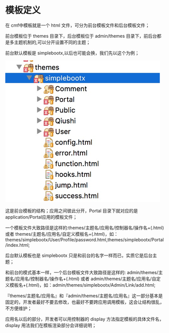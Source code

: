 # 模板定义

在 cmf中模板就是一个 html 文件，可分为前台模板文件和后台模板文件；

前台模板位于 themes 目录下，后台模板位于 admin/themes 目录下，前后台都是多主题机制的,可以分开设置不同的主题；



前台默认模板是 simplebootx,以后也可能会换，我们先以这个为例；

![默认模板](images/view_5695911cf31e7.png.jpg)

这是前台模板的结构；应用之间彼此分开，Portal 目录下就对应的是application/Portal应用的模板文件；

一个模板文件大致路径是这样的:themes/主题名/应用名/控制器名/操作名+(.html) 或者 themes/主题名/应用名/自定义模板名+(.html)，如：themes/simplebootx/User/Profile/password.html,themes/simplebootx/Portal/index.html;



后台默认模板也是 simplebootx 只是和前台的名字一样而已，实质它是后台主题；



和前台的模式基本一样，一个后台模板文件大致路径是这样的: admin/themes/主题名/应用名/控制器名/操作名+(.html) 或者 admin/themes/主题名/应用名/自定义模板名+(.html)，如：admin/themes/simplebootx/Admin/Link/add.html;

『themes/主题名/应用名』和『admin/themes/主题名/应用名』这一部分基本是固定的，开发者最好不要去修改，也最好不要跨应用调用模板，这会让结构很乱，不方便维护；

应用名以后的部分，开发者可以用控制器的 display 方法指定模板的具体文件名，display 用法我们在模板渲染部分会详细说明；